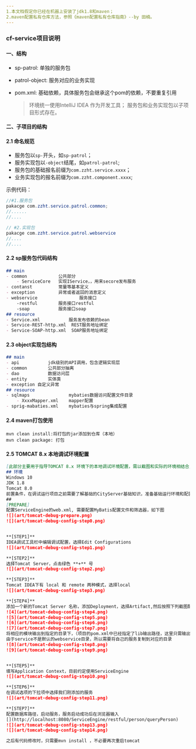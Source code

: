 ```yaml
---
1.本文档假定你已经在机器上安装了jdk1.8和maven；
2.maven配置私有仓库方法，参照《maven配置私有仓库指南》--by 田楠。
---
```


###  cf-service项目说明

#### 一、结构

+ sp-patrol: 单独的服务包

+ patrol-object: 服务对应的业务实现

+ pom.xml: 基础依赖，具体服务包会继承这个pom的依赖，不要重复引用

  > 环境统一使用IntelliJ IDEA 作为开发工具；
  > 服务包和业务实现包以子项目形式存在。


#### 二、子项目的结构

#### 2.1 命名规范

* 服务包以`sp-`开头，如`sp-patrol`；
* 服务实现包以`-object`结尾，如`patrol-patrol`;
* 服务包的基础报名前缀为`com.zzht.service.xxxx`；
* 业务实现包的报名前缀为`com.zzht.component.xxxx`;

示例代码：

```java
//#1.服务包
pakacge com.zzht.service.patrol.common;
//......
//....

// #2.实现包
pakacge com.zzht.service.patrol.webservice
//....
//....

```

#### 2.2 sp服务包代码结构

```markdown
## main
- common  			公共部分
	- ServiceCore	实现IService，，用来secore发布服务
- contanst			常量等基本定义
- exception			异常或者返回的消息定义
- webservice		        服务接口
	-restful		服务接口restful
	-soap			服务接口soap
## resource
- Service.xml			服务发布依赖的bean
- Service-REST-http.xml	 REST服务地址绑定
- Service-SOAP-http.xml  SOAP服务地址绑定
```

#### 2.3 object实现包结构

``` markdown
## main
- api			jdk级别的API调用，包含逻辑实现层
- common		公共部分抽离
- dao			数据访问层
- entity		实体类
- exception	自定义异常
## resource
- sqlmaps				mybaties数据访问配置文件目录
	- XxxxMapper.xml	mapper配置
- sprig-mabaties.xml	mybaties与spring集成配置
```



#### 2.4 maven打包使用

```
mvn clean install:将打包的jar添加到仓库（本地）
mvn clean package: 打包
```

#### 2.5 TOMCAT 8.x 本地调试环境配置
```markdown
[此部分主要用于指导TOMCAT 8.x 环境下的本地调试环境配置，需以截图和实际的环境相结合]
## 环境 
Windows 10
JDK 1.8
Tomcat 8.0
前置条件，在调试运行项目之前需要了解基础的CityServer基础知识，准备基础运行环境和配置文件，[后续会上传基础配置文件]
##
[PREPARE] 
配置ServiceEngine的web.xml, 需要配置MyBatis配置文件和筛选器，如下图
![](art/tomcat-debug-prepare.png) 
![](art/tomcat-debug-config-step0.png) 


**[STEP1]**
IDEA调试工具栏中编辑调试配置，选择Edit Configurations
![](art/tomcat-debug-config-step1.png) 

**[STEP2]**
选择Tomcat Server，点击绿色 **+** 号
![](art/tomcat-debug-config-step2.png) 

**[STEP3]**
Tomcat IDEA下有 local 和 remote 两种模式，选择local 
![](art/tomcat-debug-config-step3.png) 

**[STEP4]**
添加一个新的Tomcat Server 名称，添加Deployment，选择Artifact,然后按照下列截图配置相关的参数
![4](art/tomcat-debug-config-step4.png) 
![5](art/tomcat-debug-config-step5.png) 
![6](art/tomcat-debug-config-step6.png) 
![7](art/tomcat-debug-config-step7.png) 
将相应的模块输出到指定的目录下，（项目的pom.xml中已经指定了lib输出路径，这里只需输出或复制自己所需的内容）
由于service不是默认的webservice目录，所以需要将自己的服务复制到对应的目录
![8](art/tomcat-debug-config-step8.png) 
![9](art/tomcat-debug-config-step9.png) 


**[STEP5]**
填写Application Context，目前约定使用ServiceEngine
![](art/tomcat-debug-config-step10.png) 

**[STEP6]**
在调试选项的下拉项中选择我们刚添加的服务
![](art/tomcat-debug-config-step11.png) 

**[STEP7]**
配置数据库路径，启动服务，服务启动成功后在浏览器输入
[](http://localhost:8080/ServiceEngine/restful/person/queryPerson)
![](art/tomcat-debug-config-step13.png) 
![](art/tomcat-debug-config-step14.png) 

之后有代码修改时，只需要mvn install ，不必要再次重启tomcat
```
